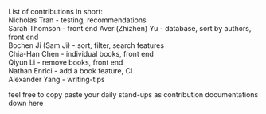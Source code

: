 List of contributions in short:  
Nicholas Tran - testing, recommendations  
Sarah Thomson - front end
Averi(Zhizhen) Yu - database, sort by authors, front end  
Bochen Ji (Sam Ji) - sort, filter, search features  
Chia-Han Chen - individual books, front end  
Qiyun Li - remove books, front end  
Nathan Enrici - add a book feature, CI  
Alexander Yang - writing-tips  
  
feel free to copy paste your daily stand-ups as contribution documentations down here  
<!-- feel free to copy paste your daily stand-ups as contribution documentations down here  -->